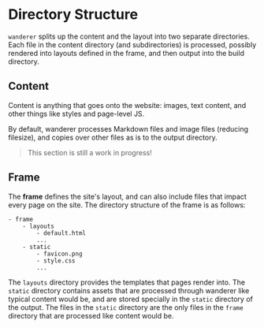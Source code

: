 # Directory Structure

`wanderer` splits up the content and the layout into two separate directories. Each file in the content directory (and subdirectories) is processed, possibly rendered into layouts defined in the frame, and then output into the build directory.

## Content

Content is anything that goes onto the website: images, text content, and other things like styles and page-level JS.

By default, wanderer processes Markdown files and image files (reducing filesize), and copies over other files as is to the output directory.

> This section is still a work in progress!

## Frame

The **frame** defines the site's layout, and can also include files that impact every page on the site. The directory structure of the frame is as follows:

```
- frame
	- layouts
		- default.html
		...
	- static
		- favicon.png
		- style.css
		...
```

The `layouts` directory provides the templates that pages render into. The `static` directory contains assets that are processed through wanderer like typical content would be, and are stored specially in the `static` directory of the output. The files in the `static` directory are the only files in the `frame` directory that are processed like content would be.